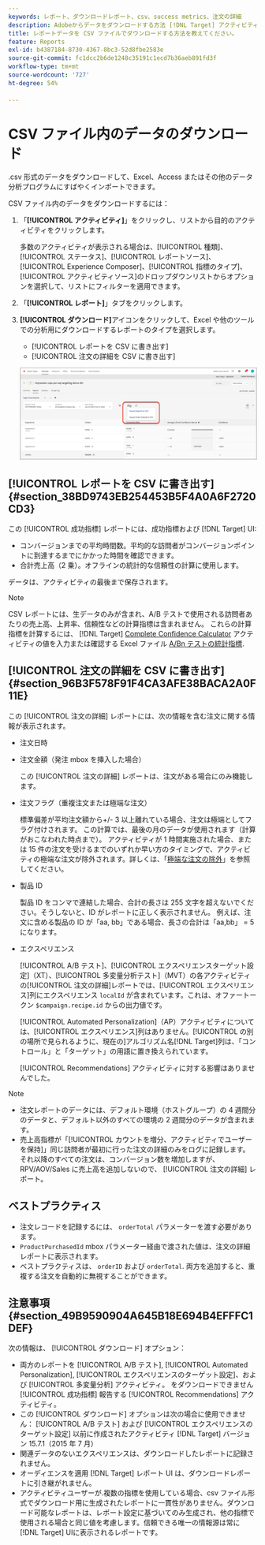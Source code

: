 ```yaml
---
keywords: レポート、ダウンロードレポート、csv、success metrics、注文の詳細
description: Adobeからデータをダウンロードする方法 [!DNL Target] アクティビティを CVS 形式で使用して、Excel、Access、またはその他のデータ分析プログラムにすばやくインポートできます。
title: レポートデータを CSV ファイルでダウンロードする方法を教えてください。
feature: Reports
exl-id: b4387184-8730-4367-8bc3-52d8fbe2583e
source-git-commit: fc1dcc2b6de1248c35191c1ecd7b36aeb891fd3f
workflow-type: tm+mt
source-wordcount: '727'
ht-degree: 54%

---
```


# CSV ファイル内のデータのダウンロード

.csv 形式のデータをダウンロードして、Excel、Access またはその他のデータ分析プログラムにすばやくインポートできます。

CSV ファイル内のデータをダウンロードするには：

1. 「**[!UICONTROL アクティビティ]**」をクリックし、リストから目的のアクティビティをクリックします。

   多数のアクティビティが表示される場合は、[!UICONTROL 種類]、[!UICONTROL ステータス]、[!UICONTROL レポートソース]、[!UICONTROL Experience Composer]、[!UICONTROL 指標のタイプ]、[!UICONTROL アクティビティソース]のドロップダウンリストからオプションを選択して、リストにフィルターを適用できます。

1. 「**[!UICONTROL レポート]**」タブをクリックします。
1. **[!UICONTROL ダウンロード]**&#x200B;アイコンをクリックして、Excel や他のツールでの分析用にダウンロードするレポートのタイプを選択します。

   * [!UICONTROL レポートを CSV に書き出す]
   * [!UICONTROL 注文の詳細を CSV に書き出す]

   ![ダウンロードオプション](/help/main/c-reports/assets/download-options.png)

## [!UICONTROL レポートを CSV に書き出す] {#section_38BD9743EB254453B5F4A0A6F2720CD3}

この [!UICONTROL 成功指標] レポートには、成功指標および [!DNL Target] UI:

* コンバージョンまでの平均時間数。平均的な訪問者がコンバージョンポイントに到達するまでにかかった時間を確認できます。
* 合計売上高（2 乗）。オフラインの統計的な信頼性の計算に使用します。

データは、アクティビティの最後まで保存されます。

>[!NOTE]
>
>CSV レポートには、生データのみが含まれ、A/B テストで使用される訪問者あたりの売上高、上昇率、信頼性などの計算指標は含まれません。 これらの計算指標を計算するには、 [!DNL Target] [Complete Confidence Calculator](/help/main/assets/complete_confidence_calculator.xlsx) アクティビティの値を入力または確認する Excel ファイル [A/Bn テストの統計指標](/help/main/c-reports/statistical-methodology/statistical-calculations.md).

## [!UICONTROL 注文の詳細を CSV に書き出す] {#section_96B3F578F91F4CA3AFE38BACA2A0F11E}

この [!UICONTROL 注文の詳細] レポートには、次の情報を含む注文に関する情報が表示されます。

* 注文日時
* 注文金額（発注 mbox を挿入した場合）

   この [!UICONTROL 注文の詳細] レポートは、注文がある場合にのみ機能します。

* 注文フラグ（重複注文または極端な注文）

   標準偏差が平均注文額から+/- 3 以上離れている場合、注文は極端としてフラグ付けされます。 この計算では、最後の月のデータが使用されます（計算がおこなわれた時点まで）。 アクティビティが 1 時間実施された場合、または 15 件の注文を受けるまでのいずれか早い方のタイミングで、アクティビティの極端な注文が除外されます。詳しくは、「[極端な注文の除外](/help/main/c-reports/c-report-settings/excluding-extreme-orders.md#task_2AE7743FFCDD466DAEEB720BE5F33DAA)」を参照してください。

* 製品 ID

   製品 ID をコンマで連結した場合、合計の長さは 255 文字を超えないでください。そうしないと、ID がレポートに正しく表示されません。 例えば、注文に含める製品の ID が「aa, bb」である場合、長さの合計は「aa,bb」 = 5 になります。

* エクスペリエンス

   [!UICONTROL A/B テスト]、[!UICONTROL エクスペリエンスターゲット設定]（XT）、[!UICONTROL 多変量分析テスト]（MVT）の各アクティビティの[!UICONTROL 注文の詳細]レポートでは、[!UICONTROL エクスペリエンス]列にエクスペリエンス `localId` が含まれています。これは、オファートークン `$campaign.recipe.id` からの出力値です。

   [!UICONTROL Automated Personalization]（AP）アクティビティについては、[!UICONTROL エクスペリエンス]列はありません。[!UICONTROL  の別の場所で見られるように、現在の]アルゴリズム名[!DNL Target]列は、「コントロール」と「ターゲット」の用語に置き換えられています。

   [!UICONTROL Recommendations] アクティビティに対する影響はありませんでした。

>[!NOTE]
>
>* 注文レポートのデータには、デフォルト環境（ホストグループ）の 4 週間分のデータと、デフォルト以外のすべての環境の 2 週間分のデータが含まれます。
>* 売上高指標が「[!UICONTROL カウントを増分、アクティビティでユーザーを保持]」同じ訪問者が最初に行った注文の詳細のみをログに記録します。 それ以降のすべての注文は、コンバージョン数を増加しますが、RPV/AOV/Sales に売上高を追加しないので、 [!UICONTROL 注文の詳細] レポート。


## ベストプラクティス

* 注文レコードを記録するには、 `orderTotal` パラメーターを渡す必要があります。
* `ProductPurchasedId` mbox パラメーター経由で渡された値は、注文の詳細レポートに表示されます。
* ベストプラクティスは、 `orderID` および `orderTotal`. 両方を追加すると、重複する注文を自動的に無視することができます。

## 注意事項 {#section_49B9590904A645B18E694B4EFFFC1DEF}

次の情報は、 [!UICONTROL ダウンロード] オプション：

* 両方のレポートを [!UICONTROL A/B テスト], [!UICONTROL Automated Personalization], [!UICONTROL エクスペリエンスのターゲット設定]、および [!UICONTROL 多変量分析] アクティビティ。 をダウンロードできません [!UICONTROL 成功指標] 報告する [!UICONTROL Recommendations] アクティビティ。
* この [!UICONTROL ダウンロード] オプションは次の場合に使用できません： [!UICONTROL A/B テスト] および [!UICONTROL エクスペリエンスのターゲット設定] 以前に作成されたアクティビティ [!DNL Target] バージョン 15.7.1（2015 年 7 月）
* 関連データのないエクスペリエンスは、ダウンロードしたレポートに記録されません。
* オーディエンスを適用 [!DNL Target] レポート UI は、ダウンロードレポートに引き継がれません。
* アクティビティユーザーが.複数の指標を使用している場合、csv ファイル形式でダウンロード用に生成されたレポートに一貫性がありません。ダウンロード可能なレポートは、レポート設定に基づいてのみ生成され、他の指標で使用される場合と同じ値を考慮します。信頼できる唯一の情報源は常に [!DNL Target] UIに表示されるレポートです。
